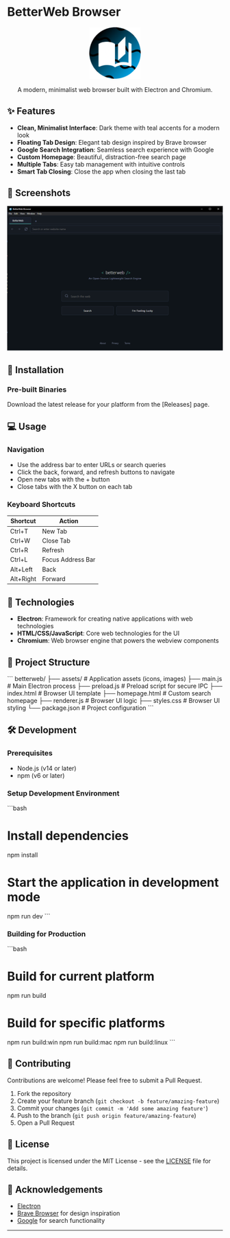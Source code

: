 # BetterWeb Browser

<p align="center">
  <img src="icon.png" alt="BetterWeb Logo" width="120" height="120">
</p>

<p align="center">
  A modern, minimalist web browser built with Electron and Chromium.
</p>

## ✨ Features

- **Clean, Minimalist Interface**: Dark theme with teal accents for a modern look
- **Floating Tab Design**: Elegant tab design inspired by Brave browser
- **Google Search Integration**: Seamless search experience with Google
- **Custom Homepage**: Beautiful, distraction-free search page
- **Multiple Tabs**: Easy tab management with intuitive controls
- **Smart Tab Closing**: Close the app when closing the last tab

## 📸 Screenshots

![BetterWeb Browser](browser.PNG)

## 🚀 Installation

### Pre-built Binaries

Download the latest release for your platform from the [Releases] page.

## 💻 Usage

### Navigation

- Use the address bar to enter URLs or search queries
- Click the back, forward, and refresh buttons to navigate
- Open new tabs with the + button
- Close tabs with the X button on each tab

### Keyboard Shortcuts

| Shortcut | Action |
|----------|--------|
| Ctrl+T | New Tab |
| Ctrl+W | Close Tab |
| Ctrl+R | Refresh |
| Ctrl+L | Focus Address Bar |
| Alt+Left | Back |
| Alt+Right | Forward |

## 🔧 Technologies

- **Electron**: Framework for creating native applications with web technologies
- **HTML/CSS/JavaScript**: Core web technologies for the UI
- **Chromium**: Web browser engine that powers the webview components

## 📁 Project Structure

\`\`\`
betterweb/
├── assets/               # Application assets (icons, images)
├── main.js               # Main Electron process
├── preload.js            # Preload script for secure IPC
├── index.html            # Browser UI template
├── homepage.html         # Custom search homepage
├── renderer.js           # Browser UI logic
├── styles.css            # Browser UI styling
└── package.json          # Project configuration
\`\`\`

## 🛠️ Development

### Prerequisites

- Node.js (v14 or later)
- npm (v6 or later)

### Setup Development Environment

\`\`\`bash
# Install dependencies
npm install

# Start the application in development mode
npm run dev
\`\`\`

### Building for Production

\`\`\`bash
# Build for current platform
npm run build

# Build for specific platforms
npm run build:win
npm run build:mac
npm run build:linux
\`\`\`

## 🤝 Contributing

Contributions are welcome! Please feel free to submit a Pull Request.

1. Fork the repository
2. Create your feature branch (`git checkout -b feature/amazing-feature`)
3. Commit your changes (`git commit -m 'Add some amazing feature'`)
4. Push to the branch (`git push origin feature/amazing-feature`)
5. Open a Pull Request

## 📝 License

This project is licensed under the MIT License - see the [LICENSE](LICENSE) file for details.

## 🙏 Acknowledgements

- [Electron](https://www.electronjs.org/)
- [Brave Browser](https://brave.com/) for design inspiration
- [Google](https://www.google.com/) for search functionality

---

<p align="center">
</p>

